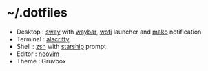 # ~/.dotfiles

- Desktop : [sway](https://swaywm.org/) with
  [waybar](https://github.com/Alexays/Waybar),
  [wofi](https://hg.sr.ht/~scoopta/wofi) launcher and
  [mako](https://wayland.emersion.fr/mako/) notification
- Terminal : [alacritty](https://alacritty.org/)
- Shell : [zsh](https://zsh.sourceforge.io/) with
  [starship](https://starship.rs/) prompt
- Editor : [neovim](https://neovim.io/)
- Theme : Gruvbox
